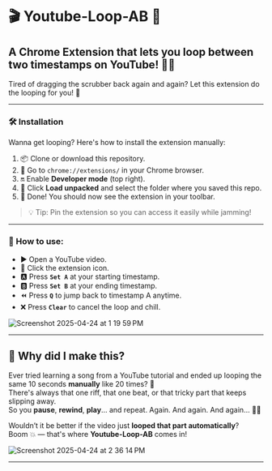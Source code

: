 # 🎬 Youtube-Loop-AB 🔁

## A Chrome Extension that lets you **loop between two timestamps** on YouTube! 🎵🌀  
Tired of dragging the scrubber back again and again? Let this extension do the looping for you! 🙌

---

### 🛠️ Installation

Wanna get looping? Here's how to install the extension manually:

1. 📦 Clone or download this repository.
2. 🧭 Go to `chrome://extensions/` in your Chrome browser.
3. 🔛 Enable **Developer mode** (top right).
4. 📂 Click **Load unpacked** and select the folder where you saved this repo.
5. 🎉 Done! You should now see the extension in your toolbar.

> 💡 Tip: Pin the extension so you can access it easily while jamming!

---

### 🎯 How to use:
- ▶️ Open a YouTube video.
- 🧩 Click the extension icon.
- 🅰️ Press **`Set A`** at your starting timestamp.
- 🅱️ Press **`Set B`** at your ending timestamp.
- ⏪ Press **`Q`** to jump back to timestamp A anytime.
- ❌ Press **`Clear`** to cancel the loop and chill.

![Screenshot 2025-04-24 at 1 19 59 PM](https://github.com/user-attachments/assets/061c1563-faa1-4bd8-8969-cd09f36d5b06)

---

## 🎸 Why did I make this?

Ever tried learning a song from a YouTube tutorial and ended up looping the same 10 seconds **manually** like 20 times? 😤  
There's always that one riff, that one beat, or that tricky part that keeps slipping away.  
So you **pause**, **rewind**, **play**… and repeat. Again. And again. And again... 😵‍💫

Wouldn’t it be better if the video just **looped that part automatically**?  
Boom 💥 — that's where **Youtube-Loop-AB** comes in!

![Screenshot 2025-04-24 at 2 36 14 PM](https://github.com/user-attachments/assets/6c816c56-accd-4d58-95e5-f912aca16f56)

---


